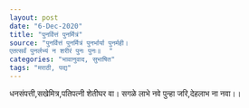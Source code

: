 ```yaml
---
layout: post
date: "6-Dec-2020"
title: "पुनर्वित्तं पुनर्मित्रं"
source: "पुनर्वित्तं पुनर्मित्रं पुनर्भार्या पुनर्मही।
एतत्सर्वं पुनर्लभ्यं न शरीरं पुनः पुनः॥  "
categories: "भावानुवाद, सुभाषित"
tags: "मराठी, पद्य"
---
```


धनसंपत्ती,सखेमित्र,पतिपत्नी शेतीघर वा।
सगळे लाभे नवे पुन्हा जरि,देहलाभ ना नवा।।
